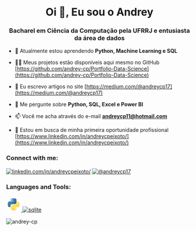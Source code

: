 <h1 align="center">Oi 👋, Eu sou o Andrey</h1>
<h3 align="center">Bacharel em Ciência da Computação pela UFRRJ e entusiasta da área de dados</h3>

- 🌱 Atualmente estou aprendendo **Python, Machine Learning e SQL**

- 👨‍💻 Meus projetos estão disponíveis aqui mesmo no GitHub [https://github.com/andrey-cp/Portfolio-Data-Science](https://github.com/andrey-cp/Portfolio-Data-Science)

- 📝 Eu escrevo artigos no site [https://medium.com/@andreycp17](https://medium.com/@andreycp17)

- 💬 Me pergunte sobre **Python, SQL, Excel e Power BI**

- 📫 Você me acha através do e-mail **andreycp11@hotmail.com**

- 📄 Estou em busca de minha primeira oportunidade profissional [https://www.linkedin.com/in/andreycpeixoto/](https://www.linkedin.com/in/andreycpeixoto/)

<h3 align="left">Connect with me:</h3>
<p align="left">
<a href="https://linkedin.com/in/linkedin.com/in/andreycpeixoto/" target="blank"><img align="center" src="https://raw.githubusercontent.com/rahuldkjain/github-profile-readme-generator/master/src/images/icons/Social/linked-in-alt.svg" alt="linkedin.com/in/andreycpeixoto/" height="30" width="40" /></a>
<a href="https://medium.com/@andreycp17" target="blank"><img align="center" src="https://raw.githubusercontent.com/rahuldkjain/github-profile-readme-generator/master/src/images/icons/Social/medium.svg" alt="@andreycp17" height="30" width="40" /></a>
</p>

<h3 align="left">Languages and Tools:</h3>
<p align="left"> <a href="https://www.python.org" target="_blank" rel="noreferrer"> <img src="https://raw.githubusercontent.com/devicons/devicon/master/icons/python/python-original.svg" alt="python" width="40" height="40"/> </a> <a href="https://www.sqlite.org/" target="_blank" rel="noreferrer"> <img src="https://www.vectorlogo.zone/logos/sqlite/sqlite-icon.svg" alt="sqlite" width="40" height="40"/> </a> </p>

<p><img align="center" src="https://github-readme-stats.vercel.app/api/top-langs?username=andrey-cp&show_icons=true&locale=en&layout=compact" alt="andrey-cp" /></p>

<!--
**andrey-cp/andrey-cp** is a ✨ _special_ ✨ repository because its `README.md` (this file) appears on your GitHub profile.

Here are some ideas to get you started:

- 🔭 I’m currently working on ...
- 🌱 I’m currently learning ...
- 👯 I’m looking to collaborate on ...
- 🤔 I’m looking for help with ...
- 💬 Ask me about ...
- 📫 How to reach me: ...
- 😄 Pronouns: ...
- ⚡ Fun fact: ...
-->
